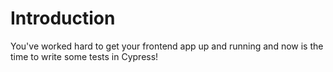 # Introduction

You've worked hard to get your frontend app up and running and now is the time to write some tests in Cypress!
